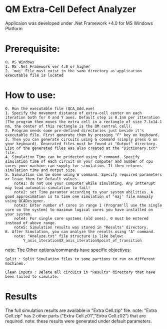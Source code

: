 # QM Extra-Cell Defect Analyzer
Applicaion was developed under .Net Framework +4.0 for MS Windows Platform
# Prerequisite:
	0. MS Windows
	1. MS .Net Framework ver 4.0 or higher
	2. 'maj' File must exist in the same directory as application executable file is located
# How to use:
	0. Run the executable file (QCA_Add.exe)
	1. Specify the movement distance of extra-cell center on each iteration both for X and Y axes. Default step is 0.1nm per itteration (The program then moves the extra cell in a rectangle of size 7.1x14.1 nm, the center of this rectangle is the QM central cell).
	2. Program needs some pre-defined directories just beside it's executable file. First generate them by pressing "F" key on keyboard.
	3. Then you can generate circuits using G command (simply press G on your keyboard). Generated files must be found at "Output" directory. List of the generated files was also created at the "Dictionary.txt" file.
	4. Simulation Time can be pridected using P command. Specify simulation time of each circuit on your computer and number of cpu cores your machine can supply for simulation. It then returns simulation time and output size.
	5. Simulation can be done using W command. Specify required parameters or leave them for Default values.
		note1: do not use your computer while simulating. Any intterupt may lead automatic-simulation to fail!
		note2: set Time paramter according to your system abilities. A good approximation is to time one simulation of 'maj' file manualy using QCADesigner.
		note3: Enter number of cores in range 1 (Program'll use the single core on the system) to maximum logical cores you have installed on your system.
		note4: For single core systems (old ones), 0 must be entered instead of above range.
		note5: Simulation results was stored in "Results" directory.
	6. After Simulation, you can analyze the results using "A" command.
		note: "Analyze.txt" file structure is like below:
			Y_axis_iteration$X_axis_iteration$point_of_transition
note: The Other options/commands have specific objectives:

	Split : Split Simulation files to some partions to run on different machines.

	Clean Inputs : Delete all circuits in "Results" directory that have been failed to simulate.
# Results
The full simulation results are available in "Extra Cell.zip" file.
note: "Extra Cell.zip" has 2 other parts ("Extra Cell.z01","Extra Cell.z02") that are required.
note: these results were generated under default parameters.






